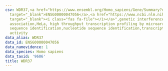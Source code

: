 ```yaml
---
csv: WDR37,<a href="https://www.ensembl.org/Homo_sapiens/Gene/Summary?db=core;g=ENSG00000047056"
  target="_blank">ENSG00000047056</a>,<a href="https://www.ncbi.nlm.nih.gov/pubmed/17216044"
  target="_blank"><i class="fas fa-file"></i></a>",genetic interference,functional
  association,HeLa, high throughput transcription profiling by microarray,nucleotide
  sequence identification,nucleotide sequence identification,transcriptional regulation,down-regulates
  activity
data_alias: WDR37
data_id: ENSG00000047056
data_numevidence: 1
data_species: Homo sapiens
data_taxid: '9606'
title: WDR37
---
```

